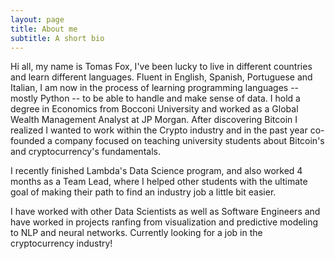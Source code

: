 ```yaml
---
layout: page
title: About me
subtitle: A short bio
---
```


Hi all, my name is Tomas Fox, I've been lucky to live in different countries and learn different languages. Fluent in English, Spanish, Portuguese and Italian, I am now in the process of learning programming languages -- mostly Python -- to be able to handle and make sense of data. I hold a degree in Economics from Bocconi University and worked as a Global Wealth Management Analyst at JP Morgan. After discovering Bitcoin I realized I wanted to work within the Crypto industry and in the past year co-founded a company focused on teaching university students about Bitcoin's and cryptocurrency's fundamentals. 

I recently finished Lambda's Data Science program, and also worked 4 months as a Team Lead, where I helped other students with the ultimate goal of making their path to find an industry job a little bit easier. 

I have worked with other Data Scientists as well as Software Engineers and have worked in projects ranfing from visualization and predictive modeling to NLP and neural networks. Currently looking for a job in the cryptocurrency industry! 
